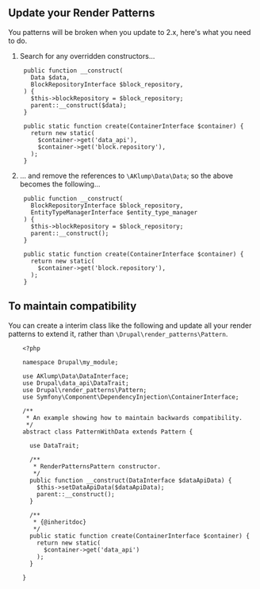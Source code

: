 
## Update your Render Patterns

You patterns will be broken when you update to 2.x, here's what you need to do.

1. Search for any overridden constructors...

        public function __construct(
          Data $data,
          BlockRepositoryInterface $block_repository,
        ) {
          $this->blockRepository = $block_repository;
          parent::__construct($data);
        }
    
        public static function create(ContainerInterface $container) {
          return new static(
            $container->get('data_api'),
            $container->get('block.repository'),
          );
        }
  
1. ... and remove the references to `\AKlump\Data\Data`; so the above becomes the following...

        public function __construct(
          BlockRepositoryInterface $block_repository,
          EntityTypeManagerInterface $entity_type_manager
        ) {
          $this->blockRepository = $block_repository;
          parent::__construct();
        }
    
        public static function create(ContainerInterface $container) {
          return new static(
            $container->get('block.repository'),
          );
        }  

## To maintain compatibility

You can create a interim class like the following and update all your render patterns to extend it, rather than `\Drupal\render_patterns\Pattern`.

        <?php
        
        namespace Drupal\my_module;
        
        use AKlump\Data\DataInterface;
        use Drupal\data_api\DataTrait;
        use Drupal\render_patterns\Pattern;
        use Symfony\Component\DependencyInjection\ContainerInterface;
        
        /**
         * An example showing how to maintain backwards compatibility.
         */
        abstract class PatternWithData extends Pattern {
        
          use DataTrait;
        
          /**
           * RenderPatternsPattern constructor.
           */
          public function __construct(DataInterface $dataApiData) {
            $this->setDataApiData($dataApiData);
            parent::__construct();
          }
        
          /**
           * {@inheritdoc}
           */
          public static function create(ContainerInterface $container) {
            return new static(
              $container->get('data_api')
            );
          }
        
        }
